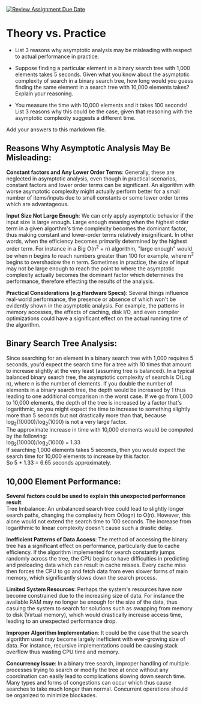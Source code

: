 [![Review Assignment Due Date](https://classroom.github.com/assets/deadline-readme-button-24ddc0f5d75046c5622901739e7c5dd533143b0c8e959d652212380cedb1ea36.svg)](https://classroom.github.com/a/FgMJElkj)
# Theory vs. Practice

- List 3 reasons why asymptotic analysis may be misleading with respect to
  actual performance in practice.

- Suppose finding a particular element in a binary search tree with 1,000
  elements takes 5 seconds. Given what you know about the asymptotic complexity
  of search in a binary search tree, how long would you guess finding the same
  element in a search tree with 10,000 elements takes? Explain your reasoning.

- You measure the time with 10,000 elements and it takes 100 seconds! List 3
  reasons why this could be the case, given that reasoning with the asymptotic
  complexity suggests a different time.

Add your answers to this markdown file.

## Reasons Why Asymptotic Analysis May Be Misleading:<br />
**Constant factors and Any Lower Order Terms**: Generally, these are neglected in asymptotic analysis, even though in practical scenarios, constant factors and lower order terms can be significant. An algorithm with worse asymptotic complexity might actually perform better for a small number of items/inputs due to small constants or some lower order terms which are advantageous.<br />

**Input Size Not Large Enough**: We can only apply asymptotic behavior if the input size is large enough. Large enough meaning when the highest order term in a given algorthm's time complexity becomes the dominant factor, thus making constant and lower-order terms relatively insignificant. In other words, when the efficiency becomes primarily determined by the highest order term. For instance in a Big O(n<sup>2</sup> + n) algorithm, "large enough" would be when n begins to reach numbers greater than 100 for example, where n<sup>2</sup> begins to overshadow the n term. Sometimes in practice, the size of input may not be large enough to reach the point to where the asymptotic complexity actually becomes the dominant factor which determines the performance, therefore effecting the results of the analysis.<br />

**Practical Considerations (e.g Hardware Specs)**: Several things influence real-world performance, the presence or absence of which won't be evidently shown in the asymptotic analysis. For example, the patterns in memory accesses, the effects of caching, disk I/O, and even compiler optimizations could have a significant effect on the actual running time of the algorithm.<br />

## Binary Search Tree Analysis:<br />
Since searching for an element in a binary search tree with 1,000 requires 5 seconds, you'd expect the search time for a tree with 10 times that amount to increase slightly at the very least (assuming tree is balanced). In a typical balanced binary search tree, the asymptotic complexity of search is O(Log n), where n is the number of elements. If you double the number of elements in a binary search tree, the depth would be increased by 1 thus leading to one additional comparison in the worst case. If we go from 1,000 to 10,000 elements, the depth of the tree is increased by a factor that's logarithmic, so you might expect the time to increase to something slightly more than 5 seconds but not drastically more than that, because log<sub>2</sub>(10000)/log<sub>2</sub>(1000) is not a very large factor.<br /> The approximate increase in time with 10,000 elements would be computed by the following:<br /> log<sub>2</sub>(10000)/log<sub>2</sub>(1000) = 1.33  <br />If searching 1,000 elements takes 5 seconds, then you would expect the search time for 10,000 elements to increase by this factor.<br /> So 5 * 1.33 = 6.65 seconds approximately.<br />

## 10,000 Element Performance:<br />
**Several factors could be used to explain this unexpected performance result**:<br />
Tree Imbalance: An unbalanced search tree could lead to slightly longer search paths, changing the complexity from O(logn) to O(n). However, this alone would not extend the search time to 100 seconds. The increase from logarithmic to linear complexity doesn't cause such a drastic delay.<br />

**Inefficient Patterns of Data Access**: The method of accessing the binary tree has a significant effect on performance, particularly due to cache efficiency. If the algorithm implemented for search constantly jumps randomly across the tree, the CPU begins to have difficulties in predicting and preloading data which can result in cache misses. Every cache miss then forces the CPU to go and fetch data from even slower forms of main memory, which significantly slows down the search process.

**Limited System Resources**: Perhaps the system's resources have now become constrained due to the increasing size of data. For instance the available RAM may no longer be enough for the size of the data, thus casuing the system to search for solutions such as swapping from memory to disk (Virtual memory), which would drastically increase access time, leading to an unexpected performance drop.<br />

**Improper Algorithm Implementation**: It could be the case that the search algorithm used may become largely inefficient with ever-growing size of data. For instance, recursive implementations could be causing stack overflow thus wasting CPU time and memory.<br />

**Concurrency Issue**: In a binary tree search, improper handling of multiple processes trying to search or modify the tree at once without any coordination can easily lead to complications slowing down search time. Many types and forms of congestions can occur which thus cause searches to take much longer than normal. Concurrent operations should be organized to minimize blockades.



